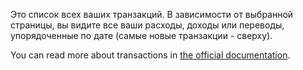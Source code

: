 Это список всех ваших транзакций. В зависимости от выбранной страницы, вы видите все ваши расходы, доходы или переводы, упорядоченные по дате (самые новые транзакции - сверху).

You can read more about transactions in [the official documentation](https://firefly-iii.readthedocs.io/en/latest/concepts/transactions.html).